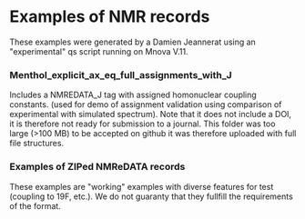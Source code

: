 # Examples of NMR records
These examples were generated by a Damien Jeannerat using an "experimental" qs script running on Mnova V.11.

### Menthol_explicit_ax_eq_full_assignments_with_J
Includes a NMREDATA_J tag with assigned homonuclear coupling constants.
(used for demo of assignment validation using comparison of experimental with simulated spectrum).
Note that it does not include a DOI, it is therefore not ready for submission to a journal.
This folder was too large (>100 MB) to be accepted on github it was therefore uploaded with full file structures.

### Examples of ZIPed NMReDATA records
These examples are "working" examples with diverse features for test (coupling to 19F, etc.). We do not guaranty that they fullfill the requirements of the format.
